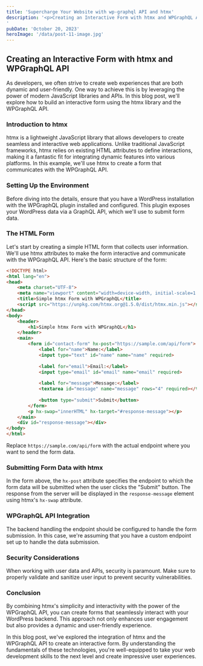 ```yaml
---
title: 'Supercharge Your Website with wp-graphql API and htmx'
description: '<p>Creating an Interactive Form with htmx and WPGraphQL API As developers, we often strive to create web experiences that are both dynamic and user-friendly. One way to achieve this is by leveraging the power of modern JavaScript libraries and APIs. In this blog post, we&#8217;ll explore how to build an interactive form using the htmx [&hellip;]</p>
'
pubDate: 'October 20, 2023'
heroImage: '/data/post-11-image.jpg'
---
```


## Creating an Interactive Form with htmx and WPGraphQL API

As developers, we often strive to create web experiences that are both dynamic and user-friendly. One way to achieve this is by leveraging the power of modern JavaScript libraries and APIs. In this blog post, we'll explore how to build an interactive form using the htmx library and the WPGraphQL API.

### Introduction to htmx

htmx is a lightweight JavaScript library that allows developers to create seamless and interactive web applications. Unlike traditional JavaScript frameworks, htmx relies on existing HTML attributes to define interactions, making it a fantastic fit for integrating dynamic features into various platforms. In this example, we'll use htmx to create a form that communicates with the WPGraphQL API.

### Setting Up the Environment

Before diving into the details, ensure that you have a WordPress installation with the WPGraphQL plugin installed and configured. This plugin exposes your WordPress data via a GraphQL API, which we'll use to submit form data.

### The HTML Form

Let's start by creating a simple HTML form that collects user information. We'll use htmx attributes to make the form interactive and communicate with the WPGraphQL API. Here's the basic structure of the form:

```html
<!DOCTYPE html>
<html lang="en">
<head>
    <meta charset="UTF-8">
    <meta name="viewport" content="width=device-width, initial-scale=1.0">
    <title>Simple htmx Form with WPGraphQL</title>
    <script src="https://unpkg.com/htmx.org@1.5.0/dist/htmx.min.js"></script>
</head>
<body>
    <header>
        <h1>Simple htmx Form with WPGraphQL</h1>
    </header>
    <main>
        <form id="contact-form" hx-post="https://sample.com/api/form">
            <label for="name">Name:</label>
            <input type="text" id="name" name="name" required>
            
            <label for="email">Email:</label>
            <input type="email" id="email" name="email" required>
            
            <label for="message">Message:</label>
            <textarea id="message" name="message" rows="4" required></textarea>
            
            <button type="submit">Submit</button>
        </form>
        <p hx-swap="innerHTML" hx-target="#response-message"></p>
    </main>
    <div id="response-message"></div>
</body>
</html>

```

Replace `https://sample.com/api/form` with the actual endpoint where you want to send the form data.

### Submitting Form Data with htmx

In the form above, the `hx-post` attribute specifies the endpoint to which the form data will be submitted when the user clicks the "Submit" button. The response from the server will be displayed in the `response-message` element using htmx's `hx-swap` attribute.

### WPGraphQL API Integration

The backend handling the endpoint should be configured to handle the form submission. In this case, we're assuming that you have a custom endpoint set up to handle the data submission.

### Security Considerations

When working with user data and APIs, security is paramount. Make sure to properly validate and sanitize user input to prevent security vulnerabilities.

### Conclusion

By combining htmx's simplicity and interactivity with the power of the WPGraphQL API, you can create forms that seamlessly interact with your WordPress backend. This approach not only enhances user engagement but also provides a dynamic and user-friendly experience.

In this blog post, we've explored the integration of htmx and the WPGraphQL API to create an interactive form. By understanding the fundamentals of these technologies, you're well-equipped to take your web development skills to the next level and create impressive user experiences.
